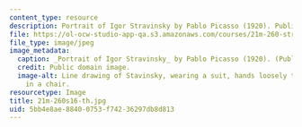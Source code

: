 ```yaml
---
content_type: resource
description: Portrait of Igor Stravinsky by Pablo Picasso (1920). Public domain image.
file: https://ol-ocw-studio-app-qa.s3.amazonaws.com/courses/21m-260-stravinsky-to-the-present-spring-2016/5bb4e8ae88400753f74236297db8d813_21m-260s16-th.jpg
file_type: image/jpeg
image_metadata:
  caption: _Portrait of Igor Stravinsky_ by Pablo Picasso (1920). (Public domain image.)
  credit: Public domain image.
  image-alt: Line drawing of Stavinsky, wearing a suit, hands loosely together, sitting
    in a chair.
resourcetype: Image
title: 21m-260s16-th.jpg
uid: 5bb4e8ae-8840-0753-f742-36297db8d813
---
```

